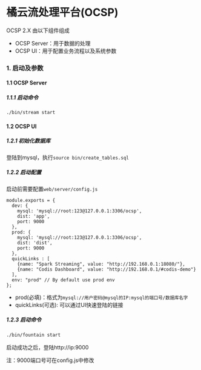 # 橘云流处理平台(OCSP)OCSP 2.X 由以下组件组成* OCSP Server：用于数据的处理* OCSP UI：用于配置业务流程以及系统参数### 1. 启动及参数#### 1.1 OCSP Server##### 1.1.1 启动命令```bash./bin/stream start```#### 1.2 OCSP UI##### 1.2.1 初始化数据库登陆到mysql，执行`source bin/create_tables.sql`##### 1.2.2 启动配置启动前需要配置`web/server/config.js````module.exports = {  dev: {    mysql: 'mysql://root:123@127.0.0.1:3306/ocsp',    dist: 'app',    port: 9000  },  prod: {    mysql: 'mysql://root:123@127.0.0.1:3306/ocsp',    dist: 'dist',    port: 9000  },  quickLinks : [    {name: "Spark Streaming", value: "http://192.168.0.1:18080/"},    {name: "Codis Dashboard", value: "http://192.168.0.1/#codis-demo"}  ],  env: "prod" // By default use prod env};```* prod(必填)：格式为`mysql://用户密码@mysql的IP:mysql的端口号/数据库名字`* quickLinks(可选): 可以通过UI快速登陆的链接##### 1.2.3 启动命令```bash./bin/fountain start```启动成功之后，登陆http://ip:9000注：9000端口号可在config.js中修改    
